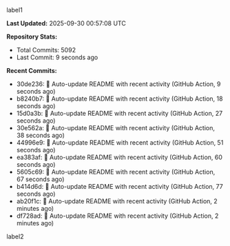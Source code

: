 
label1 
<!-- ACTIVITY_START -->
**Last Updated:** 2025-09-30 00:57:08 UTC

**Repository Stats:**
- Total Commits: 5092
- Last Commit: 9 seconds ago

**Recent Commits:**
- 30de236: 🤖 Auto-update README with recent activity (GitHub Action, 9 seconds ago)
- b8240b7: 🤖 Auto-update README with recent activity (GitHub Action, 18 seconds ago)
- 15d0a3b: 🤖 Auto-update README with recent activity (GitHub Action, 27 seconds ago)
- 30e562a: 🤖 Auto-update README with recent activity (GitHub Action, 38 seconds ago)
- 44996e9: 🤖 Auto-update README with recent activity (GitHub Action, 51 seconds ago)
- ea383af: 🤖 Auto-update README with recent activity (GitHub Action, 60 seconds ago)
- 5605c69: 🤖 Auto-update README with recent activity (GitHub Action, 67 seconds ago)
- b414d6d: 🤖 Auto-update README with recent activity (GitHub Action, 77 seconds ago)
- ab20f1c: 🤖 Auto-update README with recent activity (GitHub Action, 2 minutes ago)
- df728ad: 🤖 Auto-update README with recent activity (GitHub Action, 2 minutes ago)
<!-- ACTIVITY_END -->

label2
